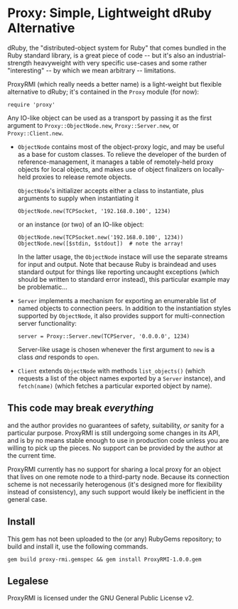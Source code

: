 Proxy: Simple, Lightweight dRuby Alternative
===

dRuby, the "distributed-object system for Ruby" that comes bundled in the Ruby
standard library, is a great piece of code -- but it's also an
industrial-strength heavyweight with very specific use-cases and some rather
"interesting" -- by which we mean arbitrary -- limitations.

ProxyRMI (which really needs a better name) is a light-weight but flexible
alternative to dRuby; it's contained in the `Proxy` module (for now):

    require 'proxy'

Any IO-like object can be used as a transport by passing it as the first
argument to `Proxy::ObjectNode.new`, `Proxy::Server.new`, or
`Proxy::Client.new`.

  * `ObjectNode` contains most of the object-proxy logic, and may be useful as
    a base for custom classes.  To relieve the developer of the burden of
    reference-management, it manages a table of remotely-held proxy objects for
    local objects, and makes use of object finalizers on locally-held proxies
    to release remote objects.

    `ObjectNode`'s initializer accepts either a class to instantiate, plus
    arguments to supply when instantiating it

        ObjectNode.new(TCPSocket, '192.168.0.100', 1234)

    or an instance (or two) of an IO-like object:

        ObjectNode.new(TCPSocket.new('192.168.0.100', 1234))
        ObjectNode.new([$stdin, $stdout])  # note the array!

    In the latter usage, the `ObjectNode` instace will use the separate streams
    for input and output.  Note that because Ruby is braindead and uses
    standard output for things like reporting uncaught exceptions (which should
    be written to standard error instead), this particular example may be
    problematic...
  * `Server` implements a mechanism for exporting an enumerable list of named
    objects to connection peers.  In addition to the instantiation styles
    supported by `ObjectNode`, it also provides support for multi-connection
    server functionality:

        server = Proxy::Server.new(TCPServer, '0.0.0.0', 1234)

    Server-like usage is chosen whenever the first argument to `new` is a class
    _and_ responds to `open`.
  * `Client` extends `ObjectNode` with methods `list_objects()` (which requests
    a list of the object names exported by a `Server` instance), and
    `fetch(name)` (which fetches a particular exported object by name).

This code may break _everything_
---

and the author provides no guarantees of safety, suitability, _or_ sanity for a
particular purpose.  ProxyRMI is still undergoing some changes in its API, and
is by no means stable enough to use in production code unless you are willing
to pick up the pieces.  No support can be provided by the author at the current
time.

ProxyRMI currently has no support for sharing a local proxy for an object that
lives on one remote node to a third-party node.  Because its connection scheme
is not necessarily heterogenous (it's designed more for flexibility instead of
consistency), any such support would likely be inefficient in the general case.


Install
---

This gem has not been uploaded to the (or any) RubyGems repository; to build
and install it, use the following commands.

    gem build proxy-rmi.gemspec && gem install ProxyRMI-1.0.0.gem


Legalese
---
ProxyRMI is licensed under the GNU General Public License v2.
